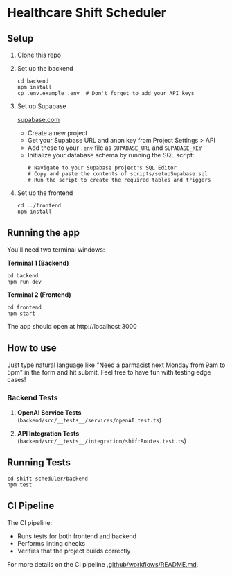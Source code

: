 # Healthcare Shift Scheduler

## Setup

1. Clone this repo
2. Set up the backend

   ```
   cd backend
   npm install
   cp .env.example .env  # Don't forget to add your API keys
   ```

3. Set up Supabase

   [supabase.com](https://supabase.com)

   - Create a new project
   - Get your Supabase URL and anon key from Project Settings > API
   - Add these to your `.env` file as `SUPABASE_URL` and `SUPABASE_KEY`
   - Initialize your database schema by running the SQL script:
     ```
     # Navigate to your Supabase project's SQL Editor
     # Copy and paste the contents of scripts/setupSupabase.sql
     # Run the script to create the required tables and triggers
     ```

4. Set up the frontend
   ```
   cd ../frontend
   npm install
   ```

## Running the app

You'll need two terminal windows:

**Terminal 1 (Backend)**

```
cd backend
npm run dev
```

**Terminal 2 (Frontend)**

```
cd frontend
npm start
```

The app should open at http://localhost:3000

## How to use

Just type natural language like "Need a parmacist next Monday from 9am to 5pm" in the form and hit submit. Feel free to have fun with testing edge cases!

### Backend Tests

1. **OpenAI Service Tests** (`backend/src/__tests__/services/openAI.test.ts`)

2. **API Integration Tests** (`backend/src/__tests__/integration/shiftRoutes.test.ts`)


## Running Tests

```
cd shift-scheduler/backend
npm test
```

## CI Pipeline

The CI pipeline:

- Runs tests for both frontend and backend
- Performs linting checks
- Verifies that the project builds correctly

For more details on the CI pipeline [.github/workflows/README.md](./shift-scheduler/github/workflows/README.md).
